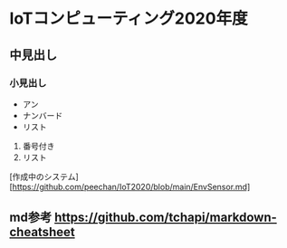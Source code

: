 # IoTコンピューティング2020年度
## 中見出し
### 小見出し
- アン
- ナンバード
- リスト
1. 番号付き
1. リスト

[作成中のシステム][https://github.com/peechan/IoT2020/blob/main/EnvSensor.md]

##  md参考 https://github.com/tchapi/markdown-cheatsheet
